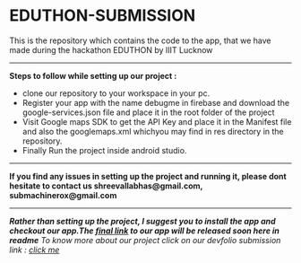# EDUTHON-SUBMISSION
This is the repository which contains the code to the app, that we have made during the hackathon EDUTHON by IIIT Lucknow
<hr>
<b>Steps to follow while setting up our project : </b>
<ul>
  <li>clone our repository to your workspace in your pc.</li>
  <li>Register your app with the name debugme in firebase and download the google-services.json file and place it in the root folder of the project</li>
  <li>Visit Google maps SDK to get the API Key and place it in the Manifest file and also the googlemaps.xml whichyou may find in res directory in the repository.</li>
    <li>Finally Run the project inside android studio.</li>
  </ul>
  <hr>
  <b>If you find any issues in setting up the project and running it, please dont hesitate to contact us shreevallabhas@gmail.com, submachinerox@gmail.com</b>
  <hr>
<i><b>Rather than setting up the project, I suggest you to install the app and checkout our app.The <a href="https://drive.google.com/file/d/1gNugwqYt2kHa4SCe9KAo2mRREtYbhT4g/view">final link</a> to our app will be released soon here in readme</b></i>
<i>To know more about our project click on our devfolio submission link : <a href = "https://devfolio.co/submissions/debugme">click me</a></i>
